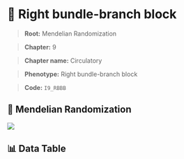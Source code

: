 # 🧪 Right bundle-branch block

> **Root:** Mendelian Randomization

> **Chapter:** 9  

> **Chapter name:** Circulatory

> **Phenotype:** Right bundle-branch block  

> **Code:** `I9_RBBB`

## 🧬 Mendelian Randomization  

<img src="/MR/Figures/Forward/I9_RBBB.png"/>

## 📊 Data Table

<CsvTableMRF src="/MR/Data/Forward/I9_RBBB.csv"/>

